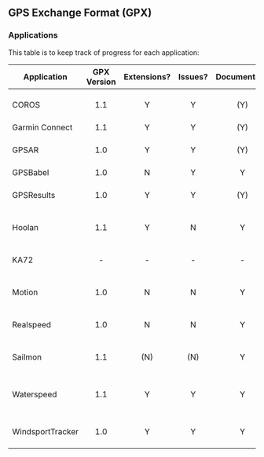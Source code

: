 ## GPS Exchange Format (GPX)

### Applications

This table is to keep track of progress for each application:

| Application      | GPX Version | Extensions? | Issues? | Documented? | Contacted? | WIP? | Status                              |
| ---------------- | :---------: | :---------: | :-----: | :---------: | :--------: | :--: | :---------------------------------- |
| COROS            |     1.1     |      Y      |    Y    |     (Y)     |     Y      | (Y)  | Video conference via GP3S           |
| Garmin Connect   |     1.1     |      Y      |    Y    |     (Y)     |     N      |  N   | Todo                                |
| GPSAR            |     1.0     |      Y      |    Y    |     (Y)     |     Y      | (Y)  | Agreed reader for Garmin v2         |
| GPSBabel         |     1.0     |      N      |    Y    |      Y      |     N      |  N   | Todo                                |
| GPSResults       |     1.0     |      Y      |    Y    |     (Y)     |     Y      | (Y)  | Agreed reader for Garmin v2         |
| Hoolan           |     1.1     |      Y      |    N    |      Y      |     Y      |  -   | Confirmed valid GPX 1.1             |
| KA72             |      -      |      -      |    -    |      -      |     Y      |  ?   | Suggested reader for Garmin v2      |
| Motion           |     1.0     |      N      |    N    |      Y      |     Y      |  -   | Confirmed valid GPX 1.0             |
| Realspeed        |     1.0     |      N      |    N    |      Y      |     -      |  -   | Confirmed valid GPX 1.0             |
| Sailmon          |     1.1     |     (N)     |   (N)   |      Y      |     Y      |  ?   | Suggested use of Garmin v2          |
| Waterspeed       |     1.1     |      Y      |    Y    |      Y      |     Y      | (Y)  | Suggested interim GPX 1.1 for GPSAR |
| WindsportTracker |     1.0     |      Y      |    Y    |      Y      |     Y      |  ?   | Suggested interim GPX 1.0           |

